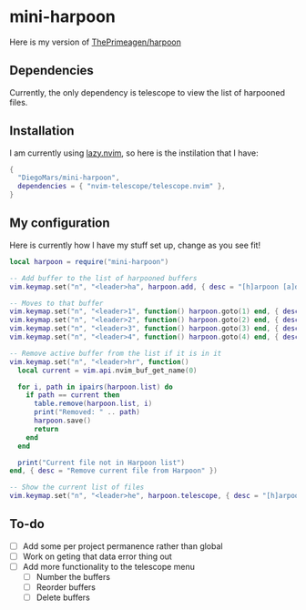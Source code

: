 # mini-harpoon
Here is my version of [ThePrimeagen/harpoon](https://github.com/ThePrimeagen/harpoon)

## Dependencies
Currently, the only dependency is telescope to view the list of harpooned files.

## Installation
I am currently using [lazy.nvim](https://github.com/folke/lazy.nvim), so here 
is the instilation that I have:
```lua
{
  "DiegoMars/mini-harpoon",
  dependencies = { "nvim-telescope/telescope.nvim" },
}
```

## My configuration
Here is currently how I have my stuff set up, change as you see fit!
```lua
local harpoon = require("mini-harpoon")

-- Add buffer to the list of harpooned buffers
vim.keymap.set("n", "<leader>ha", harpoon.add, { desc = "[h]arpoon [a]dd" })

-- Moves to that buffer
vim.keymap.set("n", "<leader>1", function() harpoon.goto(1) end, { desc = "Buffer [1]" })
vim.keymap.set("n", "<leader>2", function() harpoon.goto(2) end, { desc = "Buffer [2]" })
vim.keymap.set("n", "<leader>3", function() harpoon.goto(3) end, { desc = "Buffer [3]" })
vim.keymap.set("n", "<leader>4", function() harpoon.goto(4) end, { desc = "Buffer [4]" })

-- Remove active buffer from the list if it is in it
vim.keymap.set("n", "<leader>hr", function()
  local current = vim.api.nvim_buf_get_name(0)

  for i, path in ipairs(harpoon.list) do
    if path == current then
      table.remove(harpoon.list, i)
      print("Removed: " .. path)
      harpoon.save()
      return
    end
  end

  print("Current file not in Harpoon list")
end, { desc = "Remove current file from Harpoon" })

-- Show the current list of files
vim.keymap.set("n", "<leader>he", harpoon.telescope, { desc = "[h]arpoon [e]xplore" })
```

## To-do
 - [ ] Add some per project permanence rather than global
 - [ ] Work on geting that data error thing out
 - [ ] Add more functionality to the telescope menu
    - [ ] Number the buffers
    - [ ] Reorder buffers
    - [ ] Delete buffers
